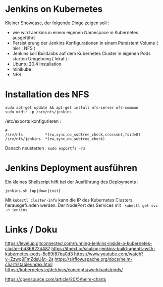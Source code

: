 # Jenkins on Kubernetes
Kleiner Showcase, der folgende Dinge zeigen soll :
* wie wird Jenkins in einem eigenen Namespace in Kubernetes ausgeführt
* Persistierung der Jenkins Konfigurationen in einem Persistent Volume ( hier : NFS )
* Jenkins soll BuildJobs auf dem Kubernetes Cluster in eigenen Pods starten
Umgebung ( lokal ) :
* Ubuntu 20.4 Installation 
* minikube
* NFS 

# Installation des NFS

```
sudo apt-get update && apt-get install nfs-server nfs-common
sudo mkdir -p /srv/nfs/jenkins
```

/etc/exports konfigurieren : 
```
#
/srv/nfs          *(rw,sync,no_subtree_check,crossmnt,fsid=0)
/srv/nfs/jenkins  *(rw,sync,no_subtree_check)
```

Danach neustarten :
```sudo exportfs -ra```

# Jenkins Deployment ausführen 
Ein kleines Shellscript hilft bei der Ausführung des Deployments :
```
jenkins.sh [up|down|init]
```

Mit ```kubectl cluster-info``` kann die IP des Kubernetes Clusters herausgefunden werden.
Der NodePort des Services mit ``` kubectl get svc -n jenkins```

# 

# Links / Doku
https://levelup.gitconnected.com/running-jenkins-inside-a-kubernetes-cluster-bd86822d487
https://itnext.io/scaling-jenkins-build-agents-with-kubernetes-pods-8c89f87ba0d3
https://www.youtube.com/watch?v=Zzwq9FmZdsU&t=2s
https://airflow.apache.org/docs/helm-chart/stable/index.html
https://kubernetes.io/de/docs/concepts/workloads/pods/

https://opensource.com/article/20/5/helm-charts
